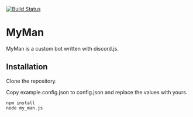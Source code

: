 [![Build Status](https://travis-ci.org/Submoon/MyMan)](https://travis-ci.org/Submoon/MyMan)
# MyMan
MyMan is a custom bot written with discord.js.

## Installation
Clone the repository.

Copy example.config.json to config.json and replace the values with yours.
```
npm install
node my_man.js
```
